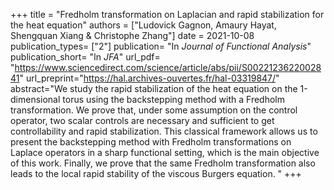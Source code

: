 +++
title = "Fredholm transformation on Laplacian and rapid stabilization for the heat equation"
authors = ["Ludovick Gagnon, Amaury Hayat, Shengquan Xiang & Christophe Zhang"]
date = 2021-10-08
publication_types= ["2"]
publication= "In *Journal of Functional Analysis*"
publication_short= "In *JFA*"
url_pdf= "https://www.sciencedirect.com/science/article/abs/pii/S0022123622002841"
url_preprint="https://hal.archives-ouvertes.fr/hal-03319847/"
abstract="We study the rapid stabilization of the heat equation  on the 1-dimensional torus using the backstepping method with a Fredholm transformation. We prove that, under some assumption on the control operator, two scalar controls are necessary and sufficient to get controllability and rapid stabilization. This classical framework allows us to present the backstepping method with Fredholm transformations on Laplace operators in a sharp functional setting, which is the main objective of this work. Finally, we prove that the same Fredholm transformation also leads to the local rapid stability of the viscous Burgers equation. "
+++

